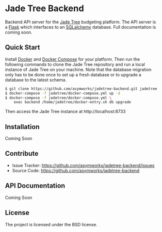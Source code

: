 Jade Tree Backend
=================

Backend API server for the [Jade Tree](https://jadetree.io) budgeting platform.
The API server is a [Flask](https://flask.palletsprojects.com/en/1.1.x/) which
interfaces to an [SQLalchemy](https://www.sqlalchemy.org/) database. Full
documentation is coming soon.

Quick Start
-----------

Install [Docker](https://www.docker.com/) and
[Docker Compose](https://docs.docker.com/compose/install/) for your platform.
Then run the following commands to clone the Jade Tree repository and run a
local instance of Jade Tree on your machine. Note that the database migration
only has to be done once to set up a fresh database or to upgrade a database to
the latest schema.

```sh
$ git clone https://github.com/asymworks/jadetree-backend.git jadetree
$ docker-compose -f jadetree/docker-compose.yml up -d
$ docker-compose -f jadetree/docker-compose.yml \
    exec backend /home/jadetree/docker-entry.sh db upgrade
```

Then access the Jade Tree instance at http://localhost:8733

Installation
------------

Coming Soon

Contribute
----------

- Issue Tracker: https://github.com/asymworks/jadetree-backend/issues
- Source Code: https://github.com/asymworks/jadetree-backend

API Documentation
-----------------

Coming Soon

License
-------

The project is licensed under the BSD license.
